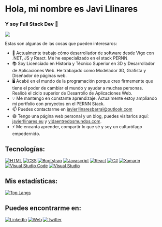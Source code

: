 # Hola, mi nombre es Javi Llinares
### Y soy Full Stack Dev 👋

[![](https://i.imgur.com/EiGOgx4.jpg)](https://i.imgur.com/EiGOgx4.jpg)

Estas son algunas de las cosas que pueden interesaros:

- 🔭 Actualmente trabajo cómo desarrollador de software desde Vigo con .NET, JS y React. Me he especializado en el stack PERNN.
- 📚 Soy Licenciado en Historia y Técnico Superior en 3D y Desarrollador de Aplicaciones Web. He trabajado como Modelador 3D, Grafista y Diseñador de páginas web.
- 🖥 Acabé en el mundo de la programación porque creo firmemente que tiene el poder de cambiar el mundo y ayudar a muchas personas. Realicé el ciclo superior de Desarrollo de Aplicaciones Web.
- 💡 Me mantengo en constante aprendizaje. Actualmente estoy ampliando mi portfolio con proyectos en el PERNN Stack.
- 📫 Puedes contactarme en javierllinaresbarral@outlook.com 
- 😄 Tengo una página web personal y un blog, puedes visitarlos aquí: [javierllinares.eu](https://javierllinares.eu/) y [vidaentredosmundos.com](https://vidaentredosmundos.com/).
- ⚡ Me encanta aprender, compartir lo que sé y soy un culturófago empedernido.

## Tecnologías:
[![HTML](https://img.shields.io/badge/HTML-239120?style=for-the-badge&logo=html5&logoColor=white)]()
[![CSS](https://img.shields.io/badge/CSS3-1572B6?style=for-the-badge&logo=css3&logoColor=white)]()
[![Bootstrap](https://img.shields.io/badge/Bootstrap-563D7C?style=for-the-badge&logo=bootstrap&logoColor=white)]()
[![Javascript](https://img.shields.io/badge/JavaScript-F7DF1E?style=for-the-badge&logo=javascript&logoColor=black)]()
[![React](https://img.shields.io/badge/React-20232A?style=for-the-badge&logo=react&logoColor=61DAFB)]()
[![C#](https://img.shields.io/badge/.NET-5C2D91?style=for-the-badge&logo=.net&logoColor=white)]()
[![Xamarin](https://img.shields.io/badge/Xamarin-3498DB?style=for-the-badge&logo=xamarin&logoColor=white)]()
[![Visual Studio Code](https://img.shields.io/badge/Visual_Studio_Code-0078D4?style=for-the-badge&logo=visual%20studio%20code&logoColor=white)]()
[![Visual Studio](https://img.shields.io/badge/Visual_Studio-5C2D91?style=for-the-badge&logo=visual%20studio&logoColor=white)]()

## Mis estadísticas:
[![Top Langs](https://github-readme-stats.vercel.app/api/top-langs/?username=llinagz&show_icons=true&theme=city_lights)](https://github.com/anuraghazra/github-readme-stats)

## Puedes encontrarme en:

[![LinkedIn](https://img.shields.io/badge/LinkedIn-Javi_Llinares-0077B5?style=for-the-badge&logo=linkedin&logoColor=white&labelColor=101010)](https://www.linkedin.com/in/javierllinaresbarral/)
[![Web](https://img.shields.io/badge/Web-JavierLlinares.eu-14a1f0?style=for-the-badge&logo=dev.to&logoColor=white&labelColor=101010)](https://javierllinares.eu/)
[![Twitter](https://img.shields.io/badge/Twitter-@llina_gz-1DA1F2?style=for-the-badge&logo=twitter&logoColor=white&labelColor=101010)](https://twitter.com/llina_gz)



